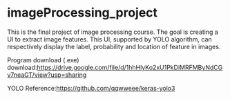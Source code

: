 # imageProcessing_project

This is the final project of image processing course. 
The goal is creating a UI to extract image features. 
This UI, supported by YOLO algorithm, can respectively display the label, probability and location of feature in images. 

Program download (.exe) download:https://drive.google.com/file/d/1hhHlyKo2xU1PkDiMRFMByNdCGv7neaGT/view?usp=sharing


YOLO Reference:https://github.com/qqwweee/keras-yolo3
